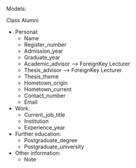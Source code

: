Models:

Class Alumni

* Personal:
  - Name
  - Register_number
  - Admission_year
  - Graduate_year
  - Academic_advisor --> ForeignKey Lecturer
  - Thesis_advisor --> ForeignKey Lecturer
  - Thesis_theme
  - Hometown_origin
  - Hometown_current
  - Contact_number
  - Email
* Work:
  - Current_job_title
  - Institution
  - Experience_year
* Further education:
  - Postgraduate_degree
  - Postgraduate_university
* Other information:
  - Note 
  
